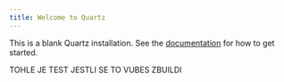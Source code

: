 ```yaml
---
title: Welcome to Quartz
---
```


This is a blank Quartz installation.
See the [documentation](https://quartz.jzhao.xyz) for how to get started.

TOHLE JE TEST JESTLI SE TO VUBES ZBUILDI